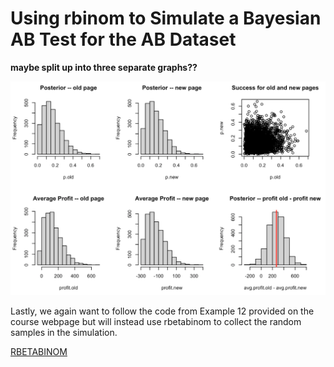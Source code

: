 # Using rbinom to Simulate a Bayesian AB Test for the AB Dataset

**maybe split up into three separate graphs??**

![rbinom](https://github.com/EvaGostiuk/MAT4376-project-2-team-3/blob/master/AB_DataSet/images/rbinom.png?raw=true)

Lastly, we again want to follow the code from Example 12 provided on the course webpage but will instead use rbetabinom to collect the random samples in the simulation. 

[RBETABINOM](https://github.com/EvaGostiuk/MAT4376-project-2-team-3/blob/master/AB_DataSet/task_2/04-rbetabinom.md)
